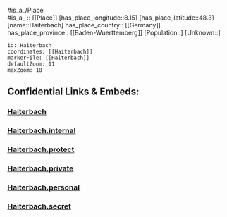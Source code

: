 ﻿---
location: [48.3,8.15] 
mapzoom: [7,12] 
mapmarker: city 
type: City
tags:
- geo/City


SpocWebEntityId: 30716
isDeleted: false
confidential: public

---
#is_a_/Place  
#is_a_ :: [[Place]] 
[has_place_longitude::8.15] 
[has_place_latitude::48.3] 
[name::Haiterbach] 
has_place_country:: [[Germany]]  
has_place_province:: [[Baden-Wuerttemberg]] 
[Population::] 
[Unknown::] 


```leaflet
id: Haiterbach
coordinates: [[Haiterbach]] 
markerFile: [[Haiterbach]] 
defaultZoom: 11 
maxZoom: 18
```


## Confidential Links & Embeds: 

### [Haiterbach](/_public/Earth/Continent/Europe/Europe~Central/Germany/Germany~West/Baden-Wuerttemberg/counties~BW/Ortenaukreis/cities~Ortenau_Kr/Hausach/City/Haiterbach.md) 

### [Haiterbach.internal](/_internal/Earth/Continent/Europe/Europe~Central/Germany/Germany~West/Baden-Wuerttemberg/counties~BW/Ortenaukreis/cities~Ortenau_Kr/Hausach/City/Haiterbach.internal.md) 

### [Haiterbach.protect](/_protect/Earth/Continent/Europe/Europe~Central/Germany/Germany~West/Baden-Wuerttemberg/counties~BW/Ortenaukreis/cities~Ortenau_Kr/Hausach/City/Haiterbach.protect.md) 

### [Haiterbach.private](/_private/Earth/Continent/Europe/Europe~Central/Germany/Germany~West/Baden-Wuerttemberg/counties~BW/Ortenaukreis/cities~Ortenau_Kr/Hausach/City/Haiterbach.private.md) 

### [Haiterbach.personal](/_personal/Earth/Continent/Europe/Europe~Central/Germany/Germany~West/Baden-Wuerttemberg/counties~BW/Ortenaukreis/cities~Ortenau_Kr/Hausach/City/Haiterbach.personal.md) 

### [Haiterbach.secret](/_secret/Earth/Continent/Europe/Europe~Central/Germany/Germany~West/Baden-Wuerttemberg/counties~BW/Ortenaukreis/cities~Ortenau_Kr/Hausach/City/Haiterbach.secret.md) 
